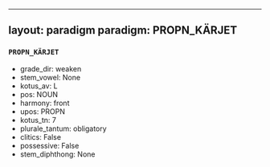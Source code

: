 
---
layout: paradigm
paradigm: PROPN_KÄRJET
---
### ` PROPN_KÄRJET `


* grade_dir: weaken
* stem_vowel: None
* kotus_av: L
* pos: NOUN
* harmony: front
* upos: PROPN
* kotus_tn: 7
* plurale_tantum: obligatory
* clitics: False
* possessive: False
* stem_diphthong: None

